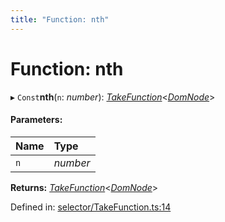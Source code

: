 ```yaml
---
title: "Function: nth"
---
```


# Function: nth

▸ `Const`**nth**(`n`: *number*): [*TakeFunction*](../types/takefunction.md)<[*DomNode*](../classes/domnode.md)\>

#### Parameters:

Name | Type |
:------ | :------ |
`n` | *number* |

**Returns:** [*TakeFunction*](../types/takefunction.md)<[*DomNode*](../classes/domnode.md)\>

Defined in: [selector/TakeFunction.ts:14](https://github.com/44x1carbon/gigantes/blob/2721068/src/selector/TakeFunction.ts#L14)
